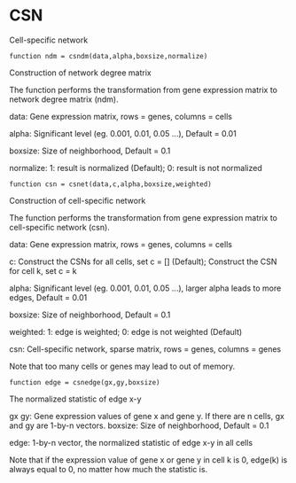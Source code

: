 # CSN
Cell-specific network

    function ndm = csndm(data,alpha,boxsize,normalize)

 Construction of network degree matrix
 
 The function performs the transformation from gene expression matrix to network degree matrix (ndm).
 
 data: Gene expression matrix, rows = genes, columns = cells
 
 alpha: Significant level (eg. 0.001, 0.01, 0.05 ...), Default = 0.01
 
 boxsize: Size of neighborhood, Default = 0.1
 
 normalize: 1: result is normalized (Default); 0: result is not normalized
 
    
    
    
 
    function csn = csnet(data,c,alpha,boxsize,weighted)
 Construction of cell-specific network
 
 The function performs the transformation from gene expression matrix to cell-specific network (csn).
 
 data: Gene expression matrix, rows = genes, columns = cells
 
 c: Construct the CSNs for all cells, set c = [] (Default); Construct the CSN for cell k, set c = k
 
 alpha: Significant level (eg. 0.001, 0.01, 0.05 ...), larger alpha leads to more edges, Default = 0.01
 
 boxsize: Size of neighborhood, Default = 0.1
 
 weighted: 1: edge is weighted; 0: edge is not weighted (Default)
 
 csn: Cell-specific network, sparse matrix, rows = genes, columns = genes
 
 Note that too many cells or genes may lead to out of memory.
 
    
    
    
 
    function edge = csnedge(gx,gy,boxsize)

 The normalized statistic of edge x-y
 
 gx gy: Gene expression values of gene x and gene y. If there are n cells, gx and gy are 1-by-n vectors.
 boxsize: Size of neighborhood, Default = 0.1
 
 edge: 1-by-n vector, the normalized statistic of edge x-y in all cells
 
 Note that if the expression value of gene x or gene y in cell k is 0, edge(k) is always equal to 0, no matter how much the statistic is.
